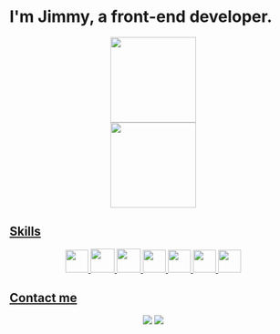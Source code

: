 <div>
  <h1>I'm Jimmy, a front-end developer.</h1>
</div>
<div align="center">
  <a href="https://github.com/jimmyarbats">
  <div>
    <img height="150em" src="https://github-readme-stats.vercel.app/api?username=jimmyarbats&show_icons=true&theme=transparent"/> 
  </div>
  <div>
    <img height="150em" src="https://github-readme-stats.vercel.app/api/top-langs/?username=jimmyarbats&layout=compact&langs_count=7&theme=transparent"/>
  </div>
</div>
  
  ##
  
<div style="display: inline_block">
  <h2>Skills</h2>
  <div align="center">
    <img height="40em" src="https://cdn.jsdelivr.net/gh/devicons/devicon/icons/nodejs/nodejs-original.svg" />
    <img height="42em" src="https://cdn.jsdelivr.net/gh/devicons/devicon/icons/docker/docker-original.svg" />
    <img height="42em" src="https://cdn.jsdelivr.net/gh/devicons/devicon/icons/mysql/mysql-original-wordmark.svg" />
    <img height="40em" src="https://cdn.jsdelivr.net/gh/devicons/devicon/icons/react/react-original.svg" />
    <img height="40em" src="https://cdn.jsdelivr.net/gh/devicons/devicon/icons/javascript/javascript-original.svg" /> 
    <img height="40em" src="https://cdn.jsdelivr.net/gh/devicons/devicon/icons/jest/jest-plain.svg" /> 
    <img height="40em" src="https://cdn.jsdelivr.net/gh/devicons/devicon/icons/linux/linux-original.svg" />
  </div>
</div>
  
  ##

<div style="display: inline_block">
  <h2>Contact me</h2>
  <div align="center">
    <a href="mailto:jimmyaraujob@gmail.co"><img src="https://img.shields.io/badge/Gmail-D14836?style=for-the-badge&logo=gmail&logoColor=white"/></a>
    <a href="https://www.linkedin.com/in/jimmyarbats/" target="_blank"><img src="https://img.shields.io/badge/-LinkedIn-%230077B5?style=for-the-badge&logo=linkedin&logoColor=white" target="_blank"></a> 
  </div>
</div>
